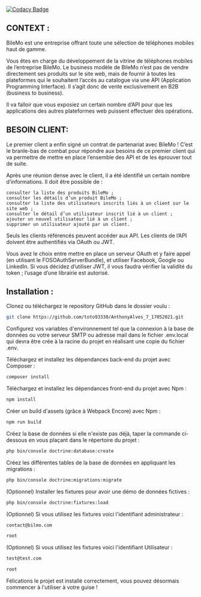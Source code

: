[![Codacy Badge](https://app.codacy.com/project/badge/Grade/5dad21e71c4c49ee9a6a4637133f7e0d)](https://www.codacy.com/gh/toto93330/AnthonyAlves_6_24042021/dashboard?utm_source=github.com&amp;utm_medium=referral&amp;utm_content=toto93330/AnthonyAlves_6_24042021&amp;utm_campaign=Badge_Grade)

## CONTEXT : 

BileMo est une entreprise offrant toute une sélection de téléphones mobiles haut de gamme.

Vous êtes en charge du développement de la vitrine de téléphones mobiles de l’entreprise BileMo. Le business modèle de BileMo n’est pas de vendre directement ses produits sur le site web, mais de fournir à toutes les plateformes qui le souhaitent l’accès au catalogue via une API (Application Programming Interface). Il s’agit donc de vente exclusivement en B2B (business to business).

Il va falloir que vous exposiez un certain nombre d’API pour que les applications des autres plateformes web puissent effectuer des opérations.

## BESOIN CLIENT:

Le premier client a enfin signé un contrat de partenariat avec BileMo ! C’est le branle-bas de combat pour répondre aux besoins de ce premier client qui va permettre de mettre en place l’ensemble des API et de les éprouver tout de suite.

 Après une réunion dense avec le client, il a été identifié un certain nombre d’informations. Il doit être possible de : 

    
    consulter la liste des produits BileMo ;
    consulter les détails d’un produit BileMo ;
    consulter la liste des utilisateurs inscrits liés à un client sur le site web ;
    consulter le détail d’un utilisateur inscrit lié à un client ;
    ajouter un nouvel utilisateur lié à un client ;
    supprimer un utilisateur ajouté par un client.

Seuls les clients référencés peuvent accéder aux API. Les clients de l’API doivent être authentifiés via OAuth ou JWT.

Vous avez le choix entre mettre en place un serveur OAuth et y faire appel (en utilisant le FOSOAuthServerBundle), et utiliser Facebook, Google ou LinkedIn. Si vous décidez d’utiliser JWT, il vous faudra vérifier la validité du token ; l’usage d’une librairie est autorisé.

## Installation : 

Clonez ou téléchargez le repository GitHub dans le dossier voulu :
```sh
git clone https://github.com/toto93330/AnthonyAlves_7_17052021.git
```
Configurez vos variables d'environnement tel que la connexion à la base de données ou votre serveur SMTP ou adresse mail dans le fichier .env.local qui devra être crée à la racine du projet en réalisant une copie du fichier .env.

Téléchargez et installez les dépendances back-end du projet avec Composer :
```sh
composer install
```
Téléchargez et installez les dépendances front-end du projet avec Npm :
```sh
npm install
```
Créer un build d'assets (grâce à Webpack Encore) avec Npm :
```sh
npm run build
```
Créez la base de données si elle n'existe pas déjà, taper la commande ci-dessous en vous plaçant dans le répertoire du projet :
```sh
php bin/console doctrine:database:create
```
Créez les différentes tables de la base de données en appliquant les migrations :
```sh
php bin/console doctrine:migrations:migrate
```
(Optionnel) Installer les fixtures pour avoir une démo de données fictives :
```sh
php bin/console doctrine:fixtures:load
```
(Optionnel) Si vous utilisez les fixtures voici l'identifiant administrateur :

```sh
contact@bilmo.com
```
```sh
root
```
(Optionnel) Si vous utilisez les fixtures voici l'identifiant Utilisateur :

```sh
test@test.com
```
```sh
root
```

Félications le projet est installé correctement, vous pouvez désormais commencer à l'utiliser à votre guise !
